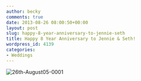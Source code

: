 ```yaml
---
author: becky
comments: true
date: 2013-08-26 08:00:50+00:00
layout: post
slug: happy-8-year-anniversary-to-jennie-seth
title: Happy 8 Year Anniversary to Jennie & Seth!
wordpress_id: 4139
categories:
- Weddings
---
```


![26th-August05-0001](http://www.beckyjenson.com/wp-content/uploads/2013/01/26th-August05-0001.jpg)
